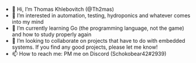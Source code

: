 - 👋 Hi, I’m Thomas Khlebovitch (@Th2mas)
- 👀 I’m interested in automation, testing, hydroponics and whatever comes into my mind
- 🌱 I’m currently learning Go (the programming language, not the game) and how to study properly again
- 💞️ I’m looking to collaborate on projects that have to do with embedded systems. If you find any good projects, please let me know!
- 📫 How to reach me: PM me on Discord (Schokobear42#2939)

<!---
Th2mas/Th2mas is a ✨ special ✨ repository because its `README.md` (this file) appears on your GitHub profile.
You can click the Preview link to take a look at your changes.
--->
